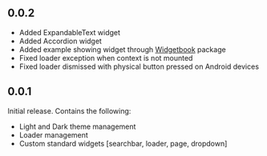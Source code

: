 ## 0.0.2
* Added ExpandableText widget
* Added Accordion widget
* Added example showing widget through [Widgetbook](https://pub.dev/packages/widgetbook) package
* Fixed loader exception when context is not mounted
* Fixed loader dismissed with physical button pressed on Android devices

## 0.0.1

Initial release. Contains the following:
* Light and Dark theme management
* Loader management
* Custom standard widgets [searchbar, loader, page, dropdown]

